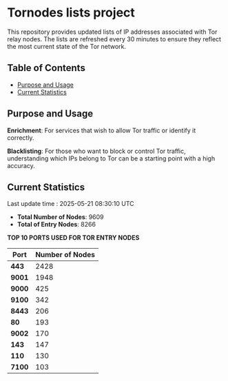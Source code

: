 # Tornodes lists project

This repository provides updated lists of IP addresses associated with Tor relay nodes. The lists are refreshed every 30 minutes to ensure they reflect the most current state of the Tor network.

## Table of Contents

- [Purpose and Usage](#purpose-and-usage)
- [Current Statistics](#current-statistics)


## Purpose and Usage

**Enrichment**: For services that wish to allow Tor traffic or identify it correctly.

**Blacklisting**: For those who want to block or control Tor traffic, understanding which IPs belong to Tor can be a starting point with a high accuracy.

## Current Statistics

Last update time : 2025-05-21 08:30:10 UTC

- **Total Number of Nodes**: 9609
- **Total of Entry Nodes**: 8266

**TOP 10 PORTS USED FOR TOR ENTRY NODES**

| **Port** | **Number of Nodes** |
|------|-----------------|
| **443**   | 2428  |
| **9001**   | 1948  |
| **9000**   | 425  |
| **9100**   | 342  |
| **8443**   | 206  |
| **80**   | 193  |
| **9002**   | 170  |
| **143**   | 147  |
| **110**   | 130  |
| **7100**   | 103  |

